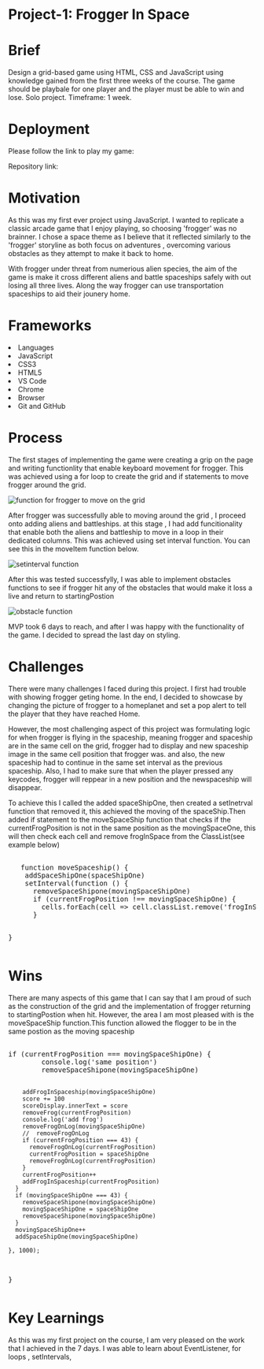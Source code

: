 # Project-1: Frogger In Space
<h1>Brief</h1>

<p>Design a grid-based game using HTML, CSS and JavaScript  using knowledge gained from the first three weeks of the course. The game should be playbale for one player and the player must be able to win and lose.
Solo project.
Timeframe: 1 week.</p>

<h1>Deployment</h1>

<p>Please follow the link to play my game:</p>
<p>Repository link:</p>

<h1>Motivation</h1>

<p>As this was my first ever project using JavaScript. I wanted to replicate a classic arcade game that I enjoy playing, so choosing 'frogger' was no brainner. I chose a space theme as I believe that it reflected similarly to the 'frogger' storyline as both focus on adventures , overcoming various obstacles as they attempt to make it back to home.  </p>
<p> With frogger  under threat from numerious alien species, the aim of the game  is make it cross  different aliens  and battle spaceships safely with out losing all three lives. Along the way frogger  can use transportation spaceships to aid their jounery home.  </p>

<h1>Frameworks</h1>

<li> Languages</li>
<li> JavaScript</li>
<li> CSS3</li>
<li> HTML5</li>
<li> VS Code</li>
<li> Chrome</li>
<li> Browser</li>
<li>Git and GitHub</li>

<h1>Process</h1>
<p>The first stages of implementing the game were creating a grip on the page and writing functionlity that enable keyboard movement for frogger. This was achieved using a for loop to create the grid and if statements to move  frogger around the grid. </p>

![function for frogger to move on the grid](https://github.com/JoanKalanzi/Project-1/blob/main/asserts/keyboardMovement.png?raw=true)

<p>After frogger was successfully able to moving around the grid , I proceed onto adding aliens and battleships. at this stage , I had add funcitionality that enable both the aliens and battleship to move in a loop in their dedicated columns. This was achieved using set interval function. You can see this in the moveItem function below.</p>

![setinterval function](https://github.com/JoanKalanzi/Project-1/blob/main/asserts/setInterval.png?raw=true)

<p>After this was tested successfylly, I was able to implement obstacles functions to see if frogger hit any of the obstacles that would make it loss a live and return to startingPostion</p>

![obstacle function](https://github.com/JoanKalanzi/Project-1/blob/main/asserts/Obstacles.png?raw=true)

<p>MVP took 6 days to reach, and after I was happy with the functionality of the game. I decided to spread the last day on styling.</p>
<h1>Challenges</h1>
<p>There were many challenges I faced during this project. I first  had trouble with showing frogger geting home. In the end, I decided to showcase by changing the picture of frogger to a homeplanet and set a pop alert to tell the player that they have reached Home.</p>
<p>However, the most challenging aspect of this project was formulating logic for when frogger is flying in the spaceship, meaning frogger and spaceship are in the same cell on the grid, frogger had to display and new spaceship image in the same cell position that frogger was. and also, the new spaceship had to continue in the same set interval as the previous spaceship. Also, I had to make sure that when the player pressed any keycodes, frogger will reppear in a new position and the newspaceship will disappear.</p>
<p>To achieve this I called the added  spaceShipOne, then created a setInetrval function that removed it, this achieved the moving of the spaceShip.Then added if statement to the moveSpaceShip function that checks if the currentFrogPosition is not in the same position as the movingSpaceOne, this will then check each cell and remove frogInSpace from the ClassList(see example below) </p>
<pre>  
   function moveSpaceship() {
    addSpaceShipOne(spaceShipOne)
    setInterval(function () {
      removeSpaceShipone(movingSpaceShipOne)
      if (currentFrogPosition !== movingSpaceShipOne) {
        cells.forEach(cell => cell.classList.remove('frogInSpace'))
      }
    
  }</pre>
  
  
<h1>Wins</h1>
<p>There are many aspects of this game that I can say that I am proud of  such as the construction of the grid and the implementation of frogger returning to startingPostion when hit. However, the area I am most pleased with is the moveSpaceShip function.This function allowed the flogger to be in the same postion as the moving spaceship



</p>
<pre>  
if (currentFrogPosition === movingSpaceShipOne) {
        console.log('same position')
        removeSpaceShipone(movingSpaceShipOne)

        addFrogInSpaceship(movingSpaceShipOne)
        score += 100
        scoreDisplay.innerText = score
        removeFrog(currentFrogPosition)
        console.log('add frog')
        removeFrogOnLog(movingSpaceShipOne)
        //  removeFrogOnLog
        if (currentFrogPosition === 43) {
          removeFrogOnLog(currentFrogPosition)
          currentFrogPosition = spaceShipOne
          removeFrogOnLog(currentFrogPosition)
        }
        currentFrogPosition++
        addFrogInSpaceship(currentFrogPosition)
      }
      if (movingSpaceShipOne === 43) {
        removeSpaceShipone(movingSpaceShipOne)
        movingSpaceShipOne = spaceShipOne
        removeSpaceShipone(movingSpaceShipOne)
      }
      movingSpaceShipOne++
      addSpaceShipOne(movingSpaceShipOne)

    }, 1000);
  }</pre>
  
  <h1>Key Learnings</h1>
  <p>As this was my first project on the course, I am very pleased on the work that I achieved in the 7 days. I was able to learn about EventListener, for loops , setIntervals,</p>
